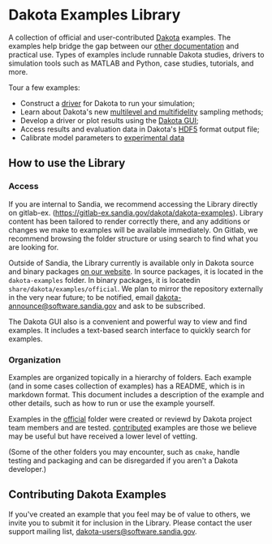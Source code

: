 # Dakota Examples Library

A collection of official and user-contributed [Dakota](https://dakota.sandia.gov)
examples. The examples help bridge the gap between our
[other documentation](https://dakota.sandia.gov/content/manuals) and practical use.
Types of examples include runnable Dakota studies, drivers to simulation tools 
such as MATLAB and Python, case studies, tutorials, and more.

Tour a few examples:

* Construct a [driver](./official/drivers/) for Dakota to run your simulation;
* Learn about Dakota's new [multilevel and multifidelity](./official/uncertainty_quantification/mlmf/) 
  sampling methods;
* Develop a driver or plot results using the [Dakota GUI](./official/gui);
* Access results and evaluation data in Dakota's [HDF5](./official/hdf5) format output file;
* Calibrate model parameters to [experimental data](./official/deterministic_calibration/)


## How to use the Library

### Access

If you are internal to Sandia, we recommend accessing the Library directly on
gitlab-ex. (https://gitlab-ex.sandia.gov/dakota/dakota-examples). Library content has
been tailored to render correctly there, and any additions or changes we make to examples
will be available immediately. On Gitlab, we recommend browsing the folder
structure or using search to find what you are looking for.

Outside of Sandia, the Library currently is available only in Dakota source and binary
packages [on our website](https://dakota.sandia.gov/download.html). In source
packages, it is located in the `dakota-examples` folder. In binary packages, it is
locatedin `share/dakota/examples/official`. We plan to mirror the repository externally
in the very near future; to be notified, email dakota-announce@software.sandia.gov
and ask to be subscribed.

The Dakota GUI also is a convenient and powerful way to view and find examples. It
includes a text-based search interface to quickly search for examples.

### Organization

Examples are organized topically in a hierarchy of folders. Each example (and in some
cases collection of examples) has a README, which is in markdown format.
This document includes a description of the example and other details, such as how to
run or use the example yourself.

Examples in the [official](./official) folder were created or reviewd by Dakota project
team members and are tested. [contributed](./contributed) examples are those we believe
may be useful but have received a lower level of vetting.

(Some of the other folders you may encounter, such as `cmake`, handle testing
and packaging and can be disregarded if you aren't a Dakota developer.)

## Contributing Dakota Examples

If you've created an example that you feel may be of value to others, we invite you
to submit it for inclusion in the Library. Please contact the user support mailing
list, dakota-users@software.sandia.gov.

